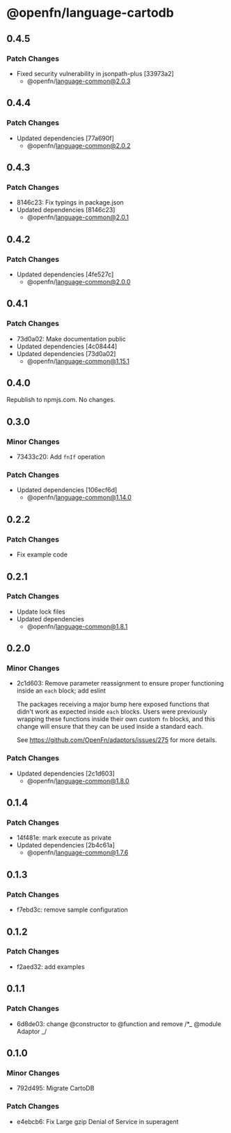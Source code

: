 # @openfn/language-cartodb

## 0.4.5

### Patch Changes

- Fixed security vulnerability in jsonpath-plus [33973a2]
  - @openfn/language-common@2.0.3

## 0.4.4

### Patch Changes

- Updated dependencies [77a690f]
  - @openfn/language-common@2.0.2

## 0.4.3

### Patch Changes

- 8146c23: Fix typings in package.json
- Updated dependencies [8146c23]
  - @openfn/language-common@2.0.1

## 0.4.2

### Patch Changes

- Updated dependencies [4fe527c]
  - @openfn/language-common@2.0.0

## 0.4.1

### Patch Changes

- 73d0a02: Make documentation public
- Updated dependencies [4c08444]
- Updated dependencies [73d0a02]
  - @openfn/language-common@1.15.1

## 0.4.0

Republish to npmjs.com. No changes.

## 0.3.0

### Minor Changes

- 73433c20: Add `fnIf` operation

### Patch Changes

- Updated dependencies [106ecf6d]
  - @openfn/language-common@1.14.0

## 0.2.2

### Patch Changes

- Fix example code

## 0.2.1

### Patch Changes

- Update lock files
- Updated dependencies
  - @openfn/language-common@1.8.1

## 0.2.0

### Minor Changes

- 2c1d603: Remove parameter reassignment to ensure proper functioning inside an
  `each` block; add eslint

  The packages receiving a major bump here exposed functions that didn't work as
  expected inside `each` blocks. Users were previously wrapping these functions
  inside their own custom `fn` blocks, and this change will ensure that they can
  be used inside a standard each.

  See https://github.com/OpenFn/adaptors/issues/275 for more details.

### Patch Changes

- Updated dependencies [2c1d603]
  - @openfn/language-common@1.8.0

## 0.1.4

### Patch Changes

- 14f481e: mark execute as private
- Updated dependencies [2b4c61a]
  - @openfn/language-common@1.7.6

## 0.1.3

### Patch Changes

- f7ebd3c: remove sample configuration

## 0.1.2

### Patch Changes

- f2aed32: add examples

## 0.1.1

### Patch Changes

- 6d8de03: change @constructor to @function and remove /\*_ @module Adaptor _/

## 0.1.0

### Minor Changes

- 792d495: Migrate CartoDB

### Patch Changes

- e4ebcb6: Fix Large gzip Denial of Service in superagent
